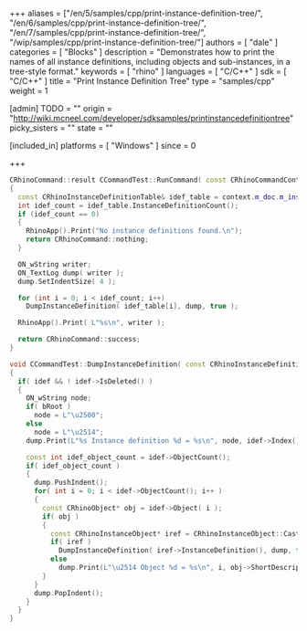 +++
aliases = ["/en/5/samples/cpp/print-instance-definition-tree/", "/en/6/samples/cpp/print-instance-definition-tree/", "/en/7/samples/cpp/print-instance-definition-tree/", "/wip/samples/cpp/print-instance-definition-tree/"]
authors = [ "dale" ]
categories = [ "Blocks" ]
description = "Demonstrates how to print the names of all instance definitions, including objects and sub-instances, in a tree-style format."
keywords = [ "rhino" ]
languages = [ "C/C++" ]
sdk = [ "C/C++" ]
title = "Print Instance Definition Tree"
type = "samples/cpp"
weight = 1

[admin]
TODO = ""
origin = "http://wiki.mcneel.com/developer/sdksamples/printinstancedefinitiontree"
picky_sisters = ""
state = ""

[included_in]
platforms = [ "Windows" ]
since = 0

+++

```cpp
CRhinoCommand::result CCommandTest::RunCommand( const CRhinoCommandContext& context )
{
  const CRhinoInstanceDefinitionTable& idef_table = context.m_doc.m_instance_definition_table;
  int idef_count = idef_table.InstanceDefinitionCount();
  if (idef_count == 0)
  {
    RhinoApp().Print("No instance definitions found.\n");
    return CRhinoCommand::nothing;
  }

  ON_wString writer;
  ON_TextLog dump( writer );
  dump.SetIndentSize( 4 );

  for (int i = 0; i < idef_count; i++)
    DumpInstanceDefinition( idef_table[i], dump, true );

  RhinoApp().Print( L"%s\n", writer );

  return CRhinoCommand::success;
}

void CCommandTest::DumpInstanceDefinition( const CRhinoInstanceDefinition* idef, ON_TextLog& dump, bool bRoot )
{
  if( idef && ! idef->IsDeleted() )
  {
    ON_wString node;
    if( bRoot )
      node = L"\u2500";
    else
      node = L"\u2514";
    dump.Print(L"%s Instance definition %d = %s\n", node, idef->Index(), idef->Name() );

    const int idef_object_count = idef->ObjectCount();
    if( idef_object_count )
    {
      dump.PushIndent();
      for( int i = 0; i < idef->ObjectCount(); i++ )
      {
        const CRhinoObject* obj = idef->Object( i );
        if( obj )
        {
          const CRhinoInstanceObject* iref = CRhinoInstanceObject::Cast( obj );
          if( iref )
            DumpInstanceDefinition( iref->InstanceDefinition(), dump, false ); // Recursive...
          else
            dump.Print(L"\u2514 Object %d = %s\n", i, obj->ShortDescription(false) );
        }
      }
      dump.PopIndent();
    }
  }
}
```
